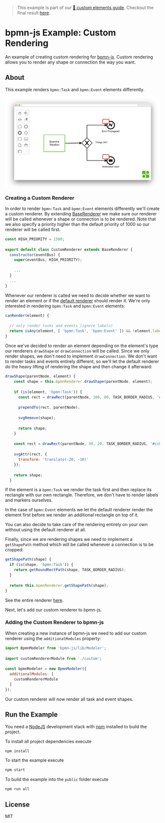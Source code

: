 > This example is part of our [:notebook: custom elements guide](https://github.com/bpmn-io/bpmn-js-examples/tree/master/custom-elements). Checkout the final result [here](https://github.com/bpmn-io/bpmn-js-example-custom-elements).


# bpmn-js Example: Custom Rendering

An example of creating custom rendering for [bpmn-js](https://github.com/bpmn-io/bpmn-js). Custom rendering allows you to render any shape or connection the way you want.


## About

This example renders `bpmn:Task` and `bpmn:Event` elements differently.

![Screenshot](docs/screenshot.png)

### Creating a Custom Renderer

In order to render `bpmn:Task` and `bpmn:Event` elements differently we'll create a custom renderer. By extending [BaseRenderer](https://github.com/bpmn-io/diagram-js/blob/master/lib/draw/BaseRenderer.js) we make sure our renderer will be called whenever a shape or connection is to be rendered. Note that we also specify a priority higher than the default priority of 1000 so our renderer will be called first.

```javascript
const HIGH_PRIORITY = 1500;

export default class CustomRenderer extends BaseRenderer {
  constructor(eventBus) {
    super(eventBus, HIGH_PRIORITY);

    ...
  }
  ...
}
```

Whenever our renderer is called we need to decide whether we want to render an element or if the [default renderer](https://github.com/bpmn-io/bpmn-js/blob/master/lib/draw/BpmnRenderer.js) should render it. We're only interested in rendering `bpmn:Task` and `bpmn:Event` elements:

```javascript
canRender(element) {

  // only render tasks and events (ignore labels)
  return isAny(element, [ 'bpmn:Task', 'bpmn:Event' ]) && !element.labelTarget;
}
```

Once we've decided to render an element depending on the element's type our renderers `drawShape` or `drawConnection` will be called. Since we only render shapes, we don't need to implement `drawConnection`. We don't want to render tasks and events entirely different, so we'll let the default renderer do the heavy lifting of rendering the shape and then change it afterward:

```javascript
drawShape(parentNode, element) {
    const shape = this.bpmnRenderer.drawShape(parentNode, element);

    if (is(element, 'bpmn:Task')) {
      const rect = drawRect(parentNode, 100, 80, TASK_BORDER_RADIUS, '#52B415');

      prependTo(rect, parentNode);

      svgRemove(shape);

      return shape;
    }

    const rect = drawRect(parentNode, 30, 20, TASK_BORDER_RADIUS, '#cc0000');

    svgAttr(rect, {
      transform: 'translate(-20, -10)'
    });

    return shape;
  }
```

If the element is a `bpmn:Task` we render the task first and then replace its rectangle with our own rectangle. Therefore, we don't have to render labels and markers ourselves.

In the case of `bpmn:Event` elements we let the default renderer render the element first before we render an additional rectangle on top of it.

You can also decide to take care of the rendering entirely on your own without using the default renderer at all.

Finally, since we are rendering shapes we need to implement a `getShapePath` method which will be called whenever a connection is to be cropped:

```javascript
getShapePath(shape) {
  if (is(shape, 'bpmn:Task')) {
    return getRoundRectPath(shape, TASK_BORDER_RADIUS);
  }

  return this.bpmnRenderer.getShapePath(shape);
}
```

See the entire renderer [here](app/custom/CustomRenderer.js).

Next, let's add our custom renderer to bpmn-js.

### Adding the Custom Renderer to bpmn-js

When creating a new instance of bpmn-js we need to add our custom renderer using the `additionalModules` property:

```javascript
import BpmnModeler from 'bpmn-js/lib/Modeler';

import customRendererModule from './custom';

const bpmnModeler = new BpmnModeler({
  additionalModules: [
    customRendererModule
  ]
});
```

Our custom renderer will now render all task and event shapes.

## Run the Example

You need a [NodeJS](http://nodejs.org) development stack with [npm](https://npmjs.org) installed to build the project.

To install all project dependencies execute

```sh
npm install
```

To start the example execute

```sh
npm start
```

To build the example into the `public` folder execute

```sh
npm run all
```


## License

MIT
